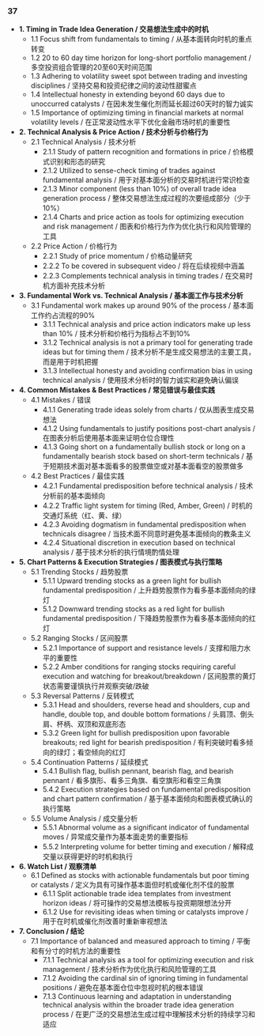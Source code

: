 ### 37
- **1. Timing in Trade Idea Generation / 交易想法生成中的时机**
    - 1.1 Focus shift from fundamentals to timing / 从基本面转向时机的重点转变
    - 1.2 20 to 60 day time horizon for long-short portfolio management / 多空投资组合管理的20至60天时间范围
    - 1.3 Adhering to volatility sweet spot between trading and investing disciplines / 坚持交易和投资纪律之间的波动性甜蜜点
    - 1.4 Intellectual honesty in extending beyond 60 days due to unoccurred catalysts / 在因未发生催化剂而延长超过60天时的智力诚实
    - 1.5 Importance of optimizing timing in financial markets at normal volatility levels / 在正常波动性水平下优化金融市场时机的重要性
- **2. Technical Analysis & Price Action / 技术分析与价格行为**
    - 2.1 Technical Analysis / 技术分析
        - 2.1.1 Study of pattern recognition and formations in price / 价格模式识别和形态的研究
        - 2.1.2 Utilized to sense-check timing of trades against fundamental analysis / 用于对基本面分析的交易时机进行常识检查
        - 2.1.3 Minor component (less than 10%) of overall trade idea generation process / 整体交易想法生成过程的次要组成部分（少于10%）
        - 2.1.4 Charts and price action as tools for optimizing execution and risk management / 图表和价格行为作为优化执行和风险管理的工具
    - 2.2 Price Action / 价格行为
        - 2.2.1 Study of price momentum / 价格动量研究
        - 2.2.2 To be covered in subsequent video / 将在后续视频中涵盖
        - 2.2.3 Complements technical analysis in timing trades / 在交易时机方面补充技术分析
- **3. Fundamental Work vs. Technical Analysis / 基本面工作与技术分析**
    - 3.1 Fundamental work makes up around 90% of the process / 基本面工作约占流程的90%
        - 3.1.1 Technical analysis and price action indicators make up less than 10% / 技术分析和价格行为指标占不到10%
        - 3.1.2 Technical analysis is not a primary tool for generating trade ideas but for timing them / 技术分析不是生成交易想法的主要工具，而是用于时机把握
        - 3.1.3 Intellectual honesty and avoiding confirmation bias in using technical analysis / 使用技术分析时的智力诚实和避免确认偏误
- **4. Common Mistakes & Best Practices / 常见错误与最佳实践**
    - 4.1 Mistakes / 错误
        - 4.1.1 Generating trade ideas solely from charts / 仅从图表生成交易想法
        - 4.1.2 Using fundamentals to justify positions post-chart analysis / 在图表分析后使用基本面来证明仓位合理性
        - 4.1.3 Going short on a fundamentally bullish stock or long on a fundamentally bearish stock based on short-term technicals / 基于短期技术面对基本面看多的股票做空或对基本面看空的股票做多
    - 4.2 Best Practices / 最佳实践
        - 4.2.1 Fundamental predisposition before technical analysis / 技术分析前的基本面倾向
        - 4.2.2 Traffic light system for timing (Red, Amber, Green) / 时机的交通灯系统（红、黄、绿）
        - 4.2.3 Avoiding dogmatism in fundamental predisposition when technicals disagree / 当技术面不同意时避免基本面倾向的教条主义
        - 4.2.4 Situational discretion in execution based on technical analysis / 基于技术分析的执行情境酌情处理
- **5. Chart Patterns & Execution Strategies / 图表模式与执行策略**
    - 5.1 Trending Stocks / 趋势股票
        - 5.1.1 Upward trending stocks as a green light for bullish fundamental predisposition / 上升趋势股票作为看多基本面倾向的绿灯
        - 5.1.2 Downward trending stocks as a red light for bullish fundamental predisposition / 下降趋势股票作为看多基本面倾向的红灯
    - 5.2 Ranging Stocks / 区间股票
        - 5.2.1 Importance of support and resistance levels / 支撑和阻力水平的重要性
        - 5.2.2 Amber conditions for ranging stocks requiring careful execution and watching for breakout/breakdown / 区间股票的黄灯状态需要谨慎执行并观察突破/跌破
    - 5.3 Reversal Patterns / 反转模式
        - 5.3.1 Head and shoulders, reverse head and shoulders, cup and handle, double top, and double bottom formations / 头肩顶、倒头肩、杯柄、双顶和双底形态
        - 5.3.2 Green light for bullish predisposition upon favorable breakouts; red light for bearish predisposition / 有利突破时看多倾向的绿灯；看空倾向的红灯
    - 5.4 Continuation Patterns / 延续模式
        - 5.4.1 Bullish flag, bullish pennant, bearish flag, and bearish pennant / 看多旗形、看多三角旗、看空旗形和看空三角旗
        - 5.4.2 Execution strategies based on fundamental predisposition and chart pattern confirmation / 基于基本面倾向和图表模式确认的执行策略
    - 5.5 Volume Analysis / 成交量分析
        - 5.5.1 Abnormal volume as a significant indicator of fundamental moves / 异常成交量作为基本面走势的重要指标
        - 5.5.2 Interpreting volume for better timing and execution / 解释成交量以获得更好的时机和执行
- **6. Watch List / 观察清单**
    - 6.1 Defined as stocks with actionable fundamentals but poor timing or catalysts / 定义为具有可操作基本面但时机或催化剂不佳的股票
        - 6.1.1 Split actionable trade idea templates from investment horizon ideas / 将可操作的交易想法模板与投资期限想法分开
        - 6.1.2 Use for revisiting ideas when timing or catalysts improve / 用于在时机或催化剂改善时重新审视想法
- **7. Conclusion / 结论**
    - 7.1 Importance of balanced and measured approach to timing / 平衡和有分寸的时机方法的重要性
        - 7.1.1 Technical analysis as a tool for optimizing execution and risk management / 技术分析作为优化执行和风险管理的工具
        - 7.1.2 Avoiding the cardinal sin of ignoring timing in fundamental positions / 避免在基本面仓位中忽视时机的根本错误
        - 7.1.3 Continuous learning and adaptation in understanding technical analysis within the broader trade idea generation process / 在更广泛的交易想法生成过程中理解技术分析的持续学习和适应
